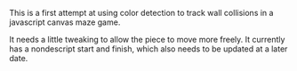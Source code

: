 This is a first attempt at using color detection to track wall collisions in a javascript canvas maze game.

It needs a little tweaking to allow the piece to move more freely.
It currently has a nondescript start and finish, which also needs to be updated at a later date. 
